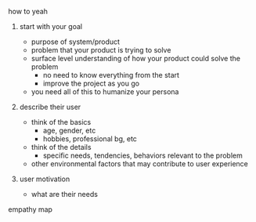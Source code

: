 how to yeah

1. start with your goal
    - purpose of system/product
    - problem that your product is trying to solve
    - surface level understanding of how your product could solve the problem
        - no need to know everything from the start
        - improve the project as you go
    - you need all of this to humanize your persona


2. describe their user
    - think of the basics
        - age, gender, etc
        - hobbies, professional bg, etc
    - think of the details
        - specific needs, tendencies, behaviors relevant to the problem
    - other environmental factors that may contribute to user experience

3. user motivation
    - what are their needs

empathy map
